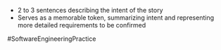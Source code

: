 - 2 to 3 sentences describing the intent of the story
- Serves as a memorable token, summarizing intent and representing more detailed requirements to be confirmed

#SoftwareEngineeringPractice 